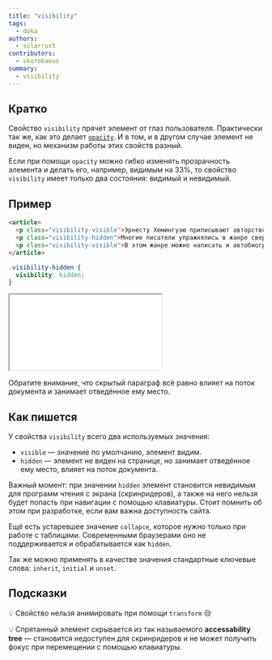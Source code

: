 ```yaml
---
title: "visibility"
tags:
  - doka
authors:
  - solarrust
contributors:
  - skorobaeus
summary:
  - visibility
---
```


## Кратко

Свойство `visibility` прячет элемент от глаз пользователя. Практически так же, как это делает [`opacity`](/css/doka/opacity/). И в том, и в другом случае элемент не виден, но механизм работы этих свойств разный.

Если при помощи `opacity` можно гибко изменять прозрачность элемента и делать его, например, видимым на 33%, то свойство `visibility` имеет только два состояния: видимый и невидимый.

## Пример

```html
<article>
  <p class="visibility-visible">Эрнесту Хемингуэю приписывают авторство...</p>
  <p class="visibility-hidden">Многие писатели упражнялись в жанре сверхмалой прозы...</p>
  <p class="visibility-visible">В этом жанре можно написать и автобиографию...</p>
</article>
```

```css
.visibility-hidden {
  visibility: hidden;
}
```

<iframe title="Прозрачность параграфов" src="demos/text.html"></iframe>

Обратите внимание, что скрытый параграф всё равно влияет на поток документа и занимает отведённое ему место.

## Как пишется

У свойства `visibility` всего два используемых значения:

- `visible` — значение по умолчанию, элемент видим.
- `hidden` — элемент не виден на странице, но занимает отведённое ему место, влияет на поток документа.

Важный момент: при значении `hidden` элемент становится невидимым для программ чтения с экрана (скринридеров), а также на него нельзя будет попасть при навигации с помощью клавиатуры. Стоит помнить об этом при разработке, если вам важна доступность сайта.

Ещё есть устаревшее значение `collapce`, которое нужно только при работе с таблицами. Современными браузерами оно не поддерживается и обрабатывается как `hidden`.

Так же можно применять в качестве значения стандартные ключевые слова: `inherit`, `initial` и `unset`.

## Подсказки

💡 Свойство нельзя анимировать при помощи `transform` 😒

💡 Спрятанный элемент скрывается из так называемого **accessability tree** — становится недоступен для скринридеров и не может получить фокус при перемещении с помощью клавиатуры.
